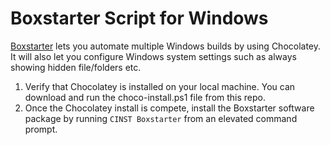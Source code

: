 # Boxstarter Script for Windows
<a href="http://boxstarter.org/">Boxstarter</a> lets you automate multiple Windows builds by using Chocolatey. It will also let you configure Windows system settings such as always showing hidden file/folders etc.

1. Verify that Chocolatey is installed on your local machine. You can download and run the choco-install.ps1 file from this repo.
2. Once the Chocolatey install is compete, install the Boxstarter software package by running ```CINST Boxstarter``` from an elevated command prompt.

